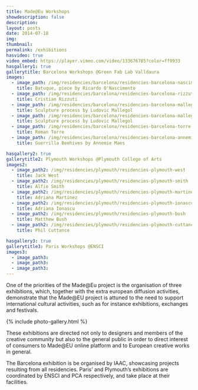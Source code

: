 ```yaml
---
title: Made@Eu Workshops
showdescription: false
description: 
layout: posts
date: 2014-07-18
img: 
thumbnail: 
permalink: /exhibitions
hasvideo: true
video_embed: https://player.vimeo.com/video/133676785?color=ff9933
hasgallery1: true   
gallerytitle: Barcelona Workshops @Green Fab Lab Valldaura
images:
  - image_path: /img/residencies/barcelona/residencies-barcelona-nascimento
    title: Batuque, piece by Ricardo O'Nascimento
  - image_path: /img/residencies/barcelona/residencies-barcelona-rizzuti-2
    title: Cristian Rizzuti
  - image_path: /img/residencies/barcelona/residencies-barcelona-mallegol
    title: Sculpture process by Ludovic Mallegol
  - image_path: /img/residencies/barcelona/residencies-barcelona-mallegol-2
    title: Sculpture process by Ludovic Mallegol
  - image_path: /img/residencies/barcelona/residencies-barcelona-torre
    title: Roman Torre 
  - image_path: /img/residencies/barcelona/residencies-barcelona-annemie
    title: Guerrilla Beehives by Annemie Maes 

hasgallery2: true        
gallerytitle2: Plymouth Workshops @Plymouth College of Arts   
images2:
  - image_path2: /img/residencies/plymouth/residencies-plymouth-west
    title: Jack West 
  - image_path2: /img/residencies/plymouth/residencies-plymouth-smith
    title: Alfie Smith
  - image_path2: /img/residencies/plymouth/residencies-plymouth-martinez
    title: Adriana Martinez
  - image_path2: /img/residencies/plymouth/residencies-plymouth-ionascu
    title: Adriana Ionascu
  - image_path2: /img/residencies/plymouth/residencies-plymouth-bush
    title: Matthew Bush
  - image_path2: /img/residencies/plymouth/residencies-plymouth-cuttance
    title: Phil Cuttance  

hasgallery3: true    
gallerytitle3: Paris Workshops @ENSCI  
images3:
  - image_path3: 
  - image_path3: 
  - image_path3:    
---
```


One of the priorities of the Made@Eu project is the organisation of three exhibitions, which, together with the extra european diffusion activities, demonstrate that the Made@EU project is attuned to the need to support international cultural activities, such as for instance exhibitions, exchanges and festivals.

{% include photo-gallery.html %}

These exhibitions are directed not only to designers and members of the creative community but also to the general public in order to direct interest of consumers to Made@EU online platform and to European creative works in general.

The Barcelona exhibition is be organised by IAAC, showcasing projects resulting from all residencies. Paris’ and Plymouth’s exhibitions are coordinated by ENSCI and PCA respectively, and take place at their facilities.






